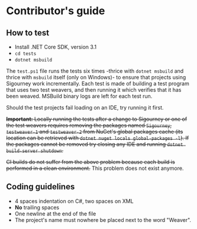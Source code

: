 # Contributor's guide

## How to test

* Install .NET Core SDK, version 3.1
* `cd tests`
* `dotnet msbuild`

The `test.ps1` file runs the tests six times -thrice with `dotnet msbuild` and thrice with `msbuild` itself (only on Windows)- to ensure that projects using Sigourney work incrementally. Each test is made of building a test program that uses two test weavers, and then running it which verifies that it has been weaved. MSBuild binary logs are left for each test run.

Should the test projects fail loading on an IDE, try running it first.

<s>__Important:__ Locally running the tests after a change to Sigourney or one of the test weavers requires removing the packages named `Sigourney`, `testweaver-1` and `testweaver-2` from NuGet's global packages cache (its location can be retrieved with `dotnet nuget locals global-packages -l`). If the packages cannot be removed try closing any IDE and running `dotnet build-server shutdown`.

CI builds do not suffer from the above problem because each build is performed in a clean environment.</s> This problem does not exist anymore.

## Coding guidelines

* 4 spaces indentation on C#, two spaces on XML
* __No__ trailing spaces
* One newline at the end of the file
* The project's name must nowhere be placed next to the word "Weaver".
